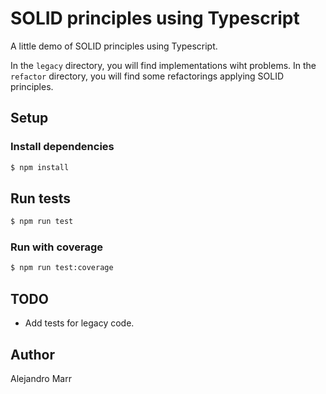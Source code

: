 # SOLID principles using Typescript

A little demo of SOLID principles using Typescript.

In the `legacy` directory, you will find implementations wiht problems. In the `refactor` directory, you will find some refactorings applying SOLID principles.

## Setup

### Install dependencies

```bash
$ npm install
```

## Run tests

```bash
$ npm run test
```

### Run with coverage

```bash
$ npm run test:coverage
```

## TODO

* Add tests for legacy code.

## Author

Alejandro Marr